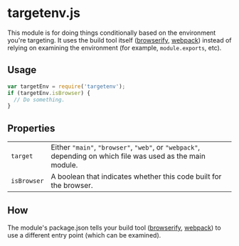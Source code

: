 targetenv.js
============

This module is for doing things conditionally based on the environment you're
targeting. It uses the build tool itself ([browserify], [webpack]) instead of
relying on examining the environment (for example, `module.exports`, etc).


## Usage

```javascript
var targetEnv = require('targetenv');
if (targetEnv.isBrowser) {
  // Do something.
}
```


## Properties

<table>
  <tr>
    <td><code>target</code></td>
    <td>
      Either <code>"main"</code>, <code>"browser"</code>, <code>"web"</code>,
      or <code>"webpack"</code>, depending on which file was used as the main
      module.
    </td>
  </tr>
  <tr>
    <td><code>isBrowser</code></td>
    <td>A boolean that indicates whether this code built for the browser.</td>
  </tr>
</table>


## How

The module's package.json tells your build tool ([browserify], [webpack]) to use
a different entry point (which can be examined).


[browserify]: http://browserify.org
[webpack]: http://webpack.github.io
